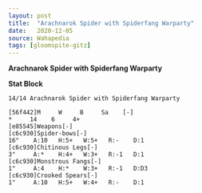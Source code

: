 ```yaml
---
layout: post
title:  "Arachnarok Spider with Spiderfang Warparty"
date:   2020-12-05
source: Wahapedia
tags: [gloomspite-gitz]
---
```


**Arachnarok Spider with Spiderfang Warparty**

**Stat Block**
```
14/14 Arachnarok Spider with Spiderfang Warparty
```

```
[56f442]M     W     B     Sa    [-]
*     14    6     4+    
[e85545]Weapons[-]
[c6c930]Spider-bows[-]
16"    A:10   H:5+   W:5+   R:-    D:1   
[c6c930]Chitinous Legs[-]
3"     A:*    H:4+   W:3+   R:-1   D:1   
[c6c930]Monstrous Fangs[-]
1"     A:4    H:*    W:3+   R:-1   D:D3  
[c6c930]Crooked Spears[-]
1"     A:10   H:5+   W:4+   R:-    D:1   
```


